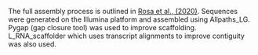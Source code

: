 The full assembly process is outlined in [Rosa et al., (2020)](https://www.ncbi.nlm.nih.gov/pmc/articles/PMC7370270/). Sequences were generated on the Illumina platform and assembled using Allpaths_LG. Pygap (gap closure tool) was used to improve scaffolding. L_RNA_scaffolder which uses transcript alignments to improve contiguity was also used.
